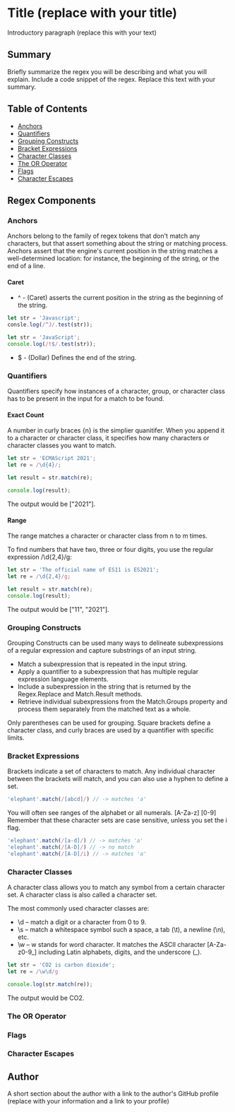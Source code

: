 # Title (replace with your title)

Introductory paragraph (replace this with your text)

## Summary

Briefly summarize the regex you will be describing and what you will explain. Include a code snippet of the regex. Replace this text with your summary.

## Table of Contents

- [Anchors](#anchors)
- [Quantifiers](#quantifiers)
- [Grouping Constructs](#grouping-constructs)
- [Bracket Expressions](#bracket-expressions)
- [Character Classes](#character-classes)
- [The OR Operator](#the-or-operator)
- [Flags](#flags)
- [Character Escapes](#character-escapes)

## Regex Components

### Anchors

Anchors belong to the family of regex tokens that don't match any characters, but that assert something about the string or matching process. Anchors assert that the engine's current position in the string matches a well-determined location: for instance, the beginning of the string, or the end of a line.

#### Caret

- ^ - (Caret) asserts the current position in the string as the beginning of the string.

```js
let str = 'Javascript';
consle.log(/^J/.test(str));
```
```js
let str = 'JavaScript';
console.log(/t$/.test(str));
```

- $ - (Dollar) Defines the end of the string.

### Quantifiers

Quantifiers specify how instances of a character, group, or character class has to be present in the input for a match to be found.

#### Exact Count

A number in curly braces {n} is the simplier quanitifer. When you append it to a character or character class, it specifies how many characters or character classes you want to match. 

```js
let str = 'ECMAScript 2021';
let re = /\d{4}/;

let result = str.match(re);

console.log(result);
```
The output would be ["2021"].

#### Range

The range matches a character or character class from n to m times. 

To find numbers that have two, three or four digits, you use the regular expression /\d{2,4}/g:

```js
let str = 'The official name of ES11 is ES2021';
let re = /\d{2,4}/g;

let result = str.match(re);
console.log(result);
```
The output would be ["11", "2021"].

### Grouping Constructs

Grouping Constructs can be used many ways to delineate subexpressions of a regular expression and capture substrings of an input string.

* Match a subexpression that is repeated in the input string.
* Apply a quantifier to a subexpression that has multiple regular expression language elements.
* Include a subexpression in the string that is returned by the Regex.Replace and Match.Result methods.
* Retrieve individual subexpressions from the Match.Groups property and process them separately from the matched text as a whole.

Only parentheses can be used for grouping. Square brackets define a character class, and curly braces are used by a quantifier with specific limits.

### Bracket Expressions

Brackets indicate a set of characters to match. Any individual character between the brackets will match, and you can also use a hyphen to define a set.

```js
'elephant'.match(/[abcd]/) // -> matches 'a'
```
You will often see ranges of the alphabet or all numerals. [A-Za-z] [0-9] Remember that these character sets are case sensitive, unless you set the i flag.

```js
'elephant'.match(/[a-d]/) // -> matches 'a'
'elephant'.match(/[A-D]/) // -> no match
'elephant'.match(/[A-D]/i) // -> matches 'a'
```

### Character Classes

A character class allows you to match any symbol from a certain character set. A character class is also called a character set. 

The most commonly used character classes are:

- \d – match a digit or a character from 0 to 9.
- \s – match a whitespace symbol such a space, a tab (\t), a newline (\n), etc.
- \w – w stands for word character. It matches the ASCII character [A-Za-z0-9_] including Latin alphabets, digits, and the underscore (_).

```js
let str = 'CO2 is carbon dioxide';
let re = /\w\d/g

console.log(str.match(re));
```
The output would be CO2.

### The OR Operator

### Flags

### Character Escapes

## Author

A short section about the author with a link to the author's GitHub profile (replace with your information and a link to your profile)
